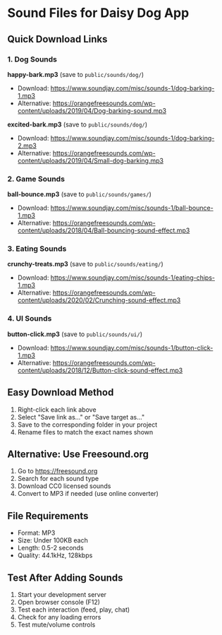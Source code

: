 # Sound Files for Daisy Dog App

## Quick Download Links

### 1. Dog Sounds
**happy-bark.mp3** (save to `public/sounds/dog/`)
- Download: https://www.soundjay.com/misc/sounds-1/dog-barking-1.mp3
- Alternative: https://orangefreesounds.com/wp-content/uploads/2019/04/Dog-barking-sound.mp3

**excited-bark.mp3** (save to `public/sounds/dog/`)
- Download: https://www.soundjay.com/misc/sounds-1/dog-barking-2.mp3
- Alternative: https://orangefreesounds.com/wp-content/uploads/2019/04/Small-dog-barking.mp3

### 2. Game Sounds
**ball-bounce.mp3** (save to `public/sounds/games/`)
- Download: https://www.soundjay.com/misc/sounds-1/ball-bounce-1.mp3
- Alternative: https://orangefreesounds.com/wp-content/uploads/2018/04/Ball-bouncing-sound-effect.mp3

### 3. Eating Sounds
**crunchy-treats.mp3** (save to `public/sounds/eating/`)
- Download: https://www.soundjay.com/misc/sounds-1/eating-chips-1.mp3
- Alternative: https://orangefreesounds.com/wp-content/uploads/2020/02/Crunching-sound-effect.mp3

### 4. UI Sounds
**button-click.mp3** (save to `public/sounds/ui/`)
- Download: https://www.soundjay.com/misc/sounds-1/button-click-1.mp3
- Alternative: https://orangefreesounds.com/wp-content/uploads/2018/12/Button-click-sound-effect.mp3

## Easy Download Method

1. Right-click each link above
2. Select "Save link as..." or "Save target as..."
3. Save to the corresponding folder in your project
4. Rename files to match the exact names shown

## Alternative: Use Freesound.org

1. Go to https://freesound.org
2. Search for each sound type
3. Download CC0 licensed sounds
4. Convert to MP3 if needed (use online converter)

## File Requirements
- Format: MP3
- Size: Under 100KB each
- Length: 0.5-2 seconds
- Quality: 44.1kHz, 128kbps

## Test After Adding Sounds
1. Start your development server
2. Open browser console (F12)
3. Test each interaction (feed, play, chat)
4. Check for any loading errors
5. Test mute/volume controls
